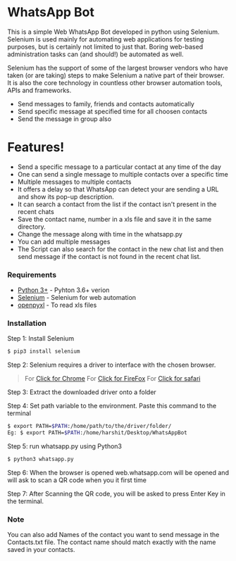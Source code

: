 # WhatsApp Bot

This is a simple Web WhatsApp Bot developed in python using Selenium. 
Selenium is used mainly for automating web applications for testing purposes, but is certainly not limited to just that. Boring web-based administration tasks can (and should!) be automated as well.

Selenium has the support of some of the largest browser vendors who have taken (or are taking) steps to make Selenium a native part of their browser. It is also the core technology in countless other browser automation tools, APIs and frameworks.

  - Send messages to family, friends and contacts automatically
  - Send specific message at specified time for all choosen contacts
  - Send the message in group also

# Features!

  - Send a specific message to a particular contact at any time of the day
  - One can send a single message to multiple contacts over a specific time
  - Multiple messages to multiple contacts
  - It offers a delay so that WhatsApp can detect your are sending a URL and show its pop-up description.
  - It can search a contact from the list if the contact isn't present in the recent chats
  - Save the contact name, number in a xls file and save it in the same directory.
  - Change the message along with time in the whatsapp.py
  - You can add multiple messages
  - The Script can also search for the contact in the new chat list and then send message if the contact is not found in the recent chat list.
  
### Requirements

* [Python 3+](https://www.python.org/download/releases/3.0/?) - Pyhton 3.6+ verion
* [Selenium](https://github.com/SeleniumHQ/selenium) - Selenium for web automation
* [openpyxl](https://pypi.org/project/openpyxl/) - To read xls files

### Installation

Step 1: Install Selenium 
```sh
$ pip3 install selenium
```

Step 2: Selenium requires a driver to interface with the chosen browser.
> For [Click for Chrome](https://sites.google.com/a/chromium.org/chromedriver/downloads)
> For [Click for FireFox](https://github.com/mozilla/geckodriver/releases)
> For [Click for safari](https://webkit.org/blog/6900/webdriver-support-in-safari-10)

Step 3: Extract the downloaded driver onto a folder

Step 4: Set path variable to the environment. Paste this command to the terminal
```sh
$ export PATH=$PATH:/home/path/to/the/driver/folder/
Eg: $ export PATH=$PATH:/home/harshit/Desktop/WhatsAppBot
```
Step 5: run whatsapp.py using Python3
```sh
$ python3 whatsapp.py
```
Step 6: When the browser is opened web.whatsapp.com will be opened and will ask to scan a QR code when you it first time

Step 7: After Scanning the QR code, you will be asked to press Enter Key in the terminal.

### Note

You can also add Names of the contact you want to send message in the Contacts.txt file.
The contact name should match exactly with the name saved in your contacts.
